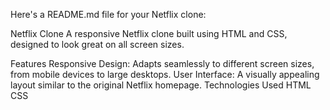 
Here's a README.md file for your Netflix clone:

Netflix Clone
A responsive Netflix clone built using HTML and CSS, designed to look great on all screen sizes.

Features
Responsive Design: Adapts seamlessly to different screen sizes, from mobile devices to large desktops.
User Interface: A visually appealing layout similar to the original Netflix homepage.
Technologies Used
HTML
CSS
